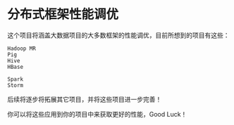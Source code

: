 # 分布式框架性能调优

这个项目将涵盖大数据项目的大多数框架的性能调优，目前所想到的项目有这些：
    
    Hadoop MR
    Pig 
    Hive
    HBase
    
    Spark
    Storm
    
  后续将逐步将拓展其它项目，并将这些项目进一步完善！
  
  
  你可以将这些应用到你的项目中来获取更好的性能，Good Luck！
  



